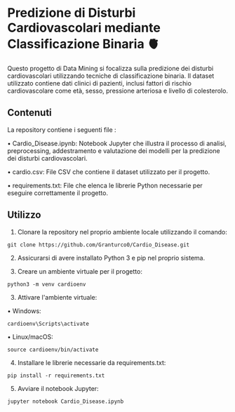 # Predizione di Disturbi Cardiovascolari mediante Classificazione Binaria 🫀
Questo progetto di Data Mining si focalizza sulla predizione dei disturbi cardiovascolari utilizzando tecniche di classificazione binaria. Il dataset utilizzato contiene dati clinici di pazienti, inclusi fattori di rischio cardiovascolare come età, sesso, pressione arteriosa e livello di colesterolo.

## Contenuti
La repository contiene i seguenti file :

• Cardio_Disease.ipynb: Notebook Jupyter che illustra il processo di analisi, preprocessing, addestramento e valutazione dei modelli per la predizione dei disturbi cardiovascolari.

• cardio.csv: File CSV che contiene il dataset utilizzato per il progetto.

• requirements.txt: File che elenca  le librerie Python necessarie per eseguire correttamente il progetto.

## Utilizzo


1) Clonare la repository nel proprio ambiente locale utilizzando il comando:
```
git clone https://github.com/Granturco0/Cardio_Disease.git
```

2) Assicurarsi di avere installato Python 3 e pip nel proprio sistema.

3) Creare un ambiente virtuale per il progetto:
```
python3 -m venv cardioenv
```
3) Attivare l'ambiente virtuale:

• Windows:
```
cardioenv\Scripts\activate
```

• Linux/macOS:
```
source cardioenv/bin/activate
```

4) Installare le librerie necessarie da requirements.txt:
```
pip install -r requirements.txt
```

5) Avviare il notebook Jupyter:
```
jupyter notebook Cardio_Disease.ipynb
```
